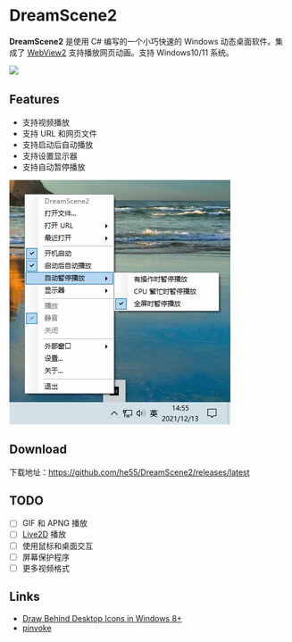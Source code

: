 # DreamScene2
**DreamScene2** 是使用 C# 编写的一个小巧快速的 Windows 动态桌面软件。集成了 [WebView2](https://docs.microsoft.com/en-us/microsoft-edge/webview2/) 支持播放网页动画。支持 Windows10/11 系统。

![](imgs/1.gif)

## Features
- 支持视频播放
- 支持 URL 和网页文件
- 支持启动后自动播放
- 支持设置显示器
- 支持自动暂停播放

![](imgs/2.jpg)

## Download
下载地址：https://github.com/he55/DreamScene2/releases/latest

## TODO
- [ ] GIF 和 APNG 播放
- [ ] [Live2D](https://www.live2d.com/) 播放
- [ ] 使用鼠标和桌面交互
- [ ] 屏幕保护程序
- [ ] 更多视频格式

## Links
- [Draw Behind Desktop Icons in Windows 8+](https://www.codeproject.com/Articles/856020/Draw-Behind-Desktop-Icons-in-Windows-plus)
- [pinvoke](https://github.com/dotnet/pinvoke)
